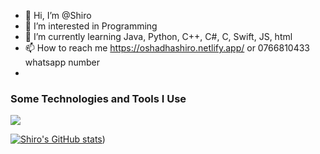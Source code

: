 - 👋 Hi, I’m @Shiro
- 👀 I’m interested in Programming
- 🌱 I’m currently learning Java, Python, C++, C#, C, Swift, JS, html
- 📫 How to reach me https://oshadhashiro.netlify.app/  or  0766810433 whatsapp number
- 
### Some Technologies and Tools I Use
<img src="https://img.shields.io/badge/java%20-%2300599C.svg?&style=for-the-badge&logo">   

[![Shiro's GitHub stats](https://github-readme-stats.vercel.app/api?username=TECHforGEEKS&show_icons=true)](https://github.com/TECHforGEEKS/github-readme-stats))
